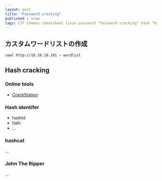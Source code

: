```yaml
---
layout: post
title: "Password cracking"
published : true
tags: CTF Common cheatsheet linux password "Password cracking" hash "hash cracking" cewl hashcat john
---
```


## カスタムワードリストの作成
```sh
cewl http://10.10.10.191 > wordlist
```
## Hash cracking
### Online tools
- [CrackStation](https://crackstation.net/)

### Hash identifer
- hashid
- haiti
- ...
### hashcat
...
### John The Ripper
...
